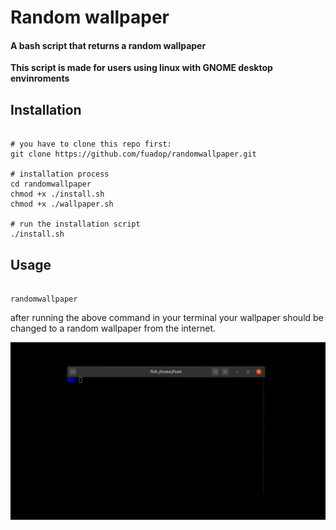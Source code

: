 # Random wallpaper

#### A bash script that returns a random wallpaper

__This script is made for users using linux with GNOME desktop envinroments__

## Installation

```shell

# you have to clone this repo first:
git clone https://github.com/fuadop/randomwallpaper.git

# installation process
cd randomwallpaper
chmod +x ./install.sh
chmod +x ./wallpaper.sh

# run the installation script
./install.sh

```

## Usage

```shell

randomwallpaper

```

after running the above command in your terminal your wallpaper should be changed to a random wallpaper from the internet.

![usage.gif](/assets/usage.gif)
